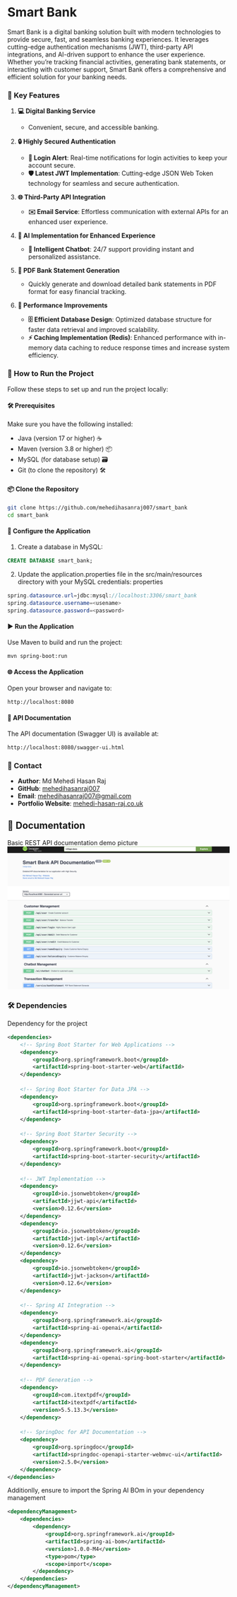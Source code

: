 # Smart Bank
Smart Bank is a digital banking solution built with modern technologies to provide secure, fast, and seamless banking experiences. It leverages cutting-edge authentication mechanisms (JWT), third-party API integrations, and AI-driven support to enhance the user experience. Whether you’re tracking financial activities, generating bank statements, or interacting with customer support, Smart Bank offers a comprehensive and efficient solution for your banking needs.


### 🌟 Key Features

1. **💻 Digital Banking Service**
   - Convenient, secure, and accessible banking.

2. **🔒 Highly Secured Authentication**
   - **📩 Login Alert**: Real-time notifications for login activities to keep your account secure.
   - **🛡️ Latest JWT Implementation**: Cutting-edge JSON Web Token technology for seamless and secure authentication.

3. **🌐 Third-Party API Integration**
   - **✉️ Email Service**: Effortless communication with external APIs for an enhanced user experience.

4. **🤖 AI Implementation for Enhanced Experience**
   - **💬 Intelligent Chatbot**: 24/7 support providing instant and personalized assistance.

5. **📄 PDF Bank Statement Generation**
   - Quickly generate and download detailed bank statements in PDF format for easy financial tracking.

6. **🚀 Performance Improvements**
   - **🗄️ Efficient Database Design**: Optimized database structure for faster data retrieval and improved scalability.
   - **⚡ Caching Implementation (Redis)**: Enhanced performance with in-memory data caching to reduce response times and increase system efficiency.


### 🚀 How to Run the Project
Follow these steps to set up and run the project locally:

#### 🛠️ Prerequisites
Make sure you have the following installed:

- Java (version 17 or higher) ☕
- Maven (version 3.8 or higher) 📦
- MySQL (for database setup) 🗃️
- Git (to clone the repository) 🛠️

#### 📦 Clone the Repository
```bash
git clone https://github.com/mehedihasanraj007/smart_bank
cd smart_bank
```

#### 🔧 Configure the Application
1. Create a database in MySQL:
```SQL
CREATE DATABASE smart_bank;
```
2. Update the application.properties file in the src/main/resources directory with your MySQL credentials:
properties

```java
spring.datasource.url=jdbc:mysql://localhost:3306/smart_bank
spring.datasource.username=<usename>
spring.datasource.password=<password>
```

#### ▶️ Run the Application
Use Maven to build and run the project:
```bash
mvn spring-boot:run
```

#### 🌐 Access the Application
Open your browser and navigate to:
```html
http://localhost:8080
```


#### 📜 API Documentation
The API documentation (Swagger UI) is available at:
```html
http://localhost:8080/swagger-ui.html
```


### 📧 Contact
- **Author**: Md Mehedi Hasan Raj
- **GitHub**: [mehedihasanraj007](https://github.com/mehedihasanraj007)
- **Email**: [mehedihasanraj007@gmail.com](mailto:mehedihasanraj007@gmail.com)
- **Portfolio Website**: [mehedi-hasan-raj.co.uk](https://mehedi-hasan-raj.co.uk)

## 📄 Documentation
Basic REST API documentation demo picture
![Smart Bank Screenshot]( src/main/resources/documentation.png)


### 🛠️ Dependencies
Dependency for the project
```xml
<dependencies>
    <!-- Spring Boot Starter for Web Applications -->
    <dependency>
        <groupId>org.springframework.boot</groupId>
        <artifactId>spring-boot-starter-web</artifactId>
    </dependency>

    <!-- Spring Boot Starter for Data JPA -->
    <dependency>
        <groupId>org.springframework.boot</groupId>
        <artifactId>spring-boot-starter-data-jpa</artifactId>
    </dependency>

    <!-- Spring Boot Starter Security -->
    <dependency>
        <groupId>org.springframework.boot</groupId>
        <artifactId>spring-boot-starter-security</artifactId>
    </dependency>

    <!-- JWT Implementation -->
    <dependency>
        <groupId>io.jsonwebtoken</groupId>
        <artifactId>jjwt-api</artifactId>
        <version>0.12.6</version>
    </dependency>
    <dependency>
        <groupId>io.jsonwebtoken</groupId>
        <artifactId>jjwt-impl</artifactId>
        <version>0.12.6</version>
    </dependency>
    <dependency>
        <groupId>io.jsonwebtoken</groupId>
        <artifactId>jjwt-jackson</artifactId>
        <version>0.12.6</version>
    </dependency>

    <!-- Spring AI Integration -->
    <dependency>
        <groupId>org.springframework.ai</groupId>
        <artifactId>spring-ai-openai</artifactId>
    </dependency>
    <dependency>
        <groupId>org.springframework.ai</groupId>
        <artifactId>spring-ai-openai-spring-boot-starter</artifactId>
    </dependency>

    <!-- PDF Generation -->
    <dependency>
        <groupId>com.itextpdf</groupId>
        <artifactId>itextpdf</artifactId>
        <version>5.5.13.3</version>
    </dependency>

    <!-- SpringDoc for API Documentation -->
    <dependency>
        <groupId>org.springdoc</groupId>
        <artifactId>springdoc-openapi-starter-webmvc-ui</artifactId>
        <version>2.5.0</version>
    </dependency>
</dependencies>

```
Additionlly, ensure to import the Spring AI BOm in your dependency management
```xml
<dependencyManagement>
    <dependencies>
        <dependency>
            <groupId>org.springframework.ai</groupId>
            <artifactId>spring-ai-bom</artifactId>
            <version>1.0.0-M4</version>
            <type>pom</type>
            <scope>import</scope>
        </dependency>
    </dependencies>
</dependencyManagement>
